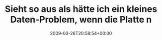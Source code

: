 ---
retweeted: false
source: <a href="http://twitter.com" rel="nofollow">Twitter Web Client</a>
entities:
  hashtags:
  - text: samsung
    indices:
    - '95'
    - '103'
  - text: raid
    indices:
    - '104'
    - '109'
  symbols: []
  user_mentions: []
  urls: []
display_text_range:
- '0'
- '109'
favorite_count: '0'
id_str: '1396774615'
truncated: false
retweet_count: '0'
id: '1396774615'
created_at: Thu Mar 26 20:58:54 +0000 2009
favorited: false
full_text: 'Sieht so aus als hätte ich ein kleines Daten-Problem, wenn die Platte
  nich bald mal anspringt. #samsung #raid'
lang: de
tags:
- samsung
- raid
- pesos/twitter
date: '2009-03-26T20:58:54+00:00'
src: https://twitter.com/bascht/status/1396774615
original_url: https://twitter.com/bascht/status/1396774615
type: twitter_tweet
text: 'Sieht so aus als hätte ich ein kleines Daten-Problem, wenn die Platte nich
  bald mal anspringt. #samsung #raid'
title: Sieht so aus als hätte ich ein kleines Daten-Problem, wenn die Platte n

---